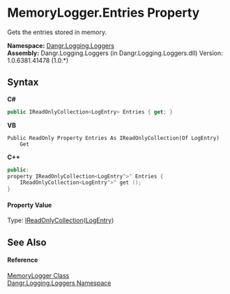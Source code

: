 # MemoryLogger.Entries Property 
 

Gets the entries stored in memory.

**Namespace:**&nbsp;<a href="N_Dangr_Logging_Loggers">Dangr.Logging.Loggers</a><br />**Assembly:**&nbsp;Dangr.Logging.Loggers (in Dangr.Logging.Loggers.dll) Version: 1.0.6381.41478 (1.0.*)

## Syntax

**C#**<br />
``` C#
public IReadOnlyCollection<LogEntry> Entries { get; }
```

**VB**<br />
``` VB
Public ReadOnly Property Entries As IReadOnlyCollection(Of LogEntry)
	Get
```

**C++**<br />
``` C++
public:
property IReadOnlyCollection<LogEntry^>^ Entries {
	IReadOnlyCollection<LogEntry^>^ get ();
}
```


#### Property Value
Type: <a href="http://msdn2.microsoft.com/en-us/library/hh881542" target="_blank">IReadOnlyCollection</a>(<a href="T_Dangr_Logging_LogEntry">LogEntry</a>)

## See Also


#### Reference
<a href="T_Dangr_Logging_Loggers_MemoryLogger">MemoryLogger Class</a><br /><a href="N_Dangr_Logging_Loggers">Dangr.Logging.Loggers Namespace</a><br />